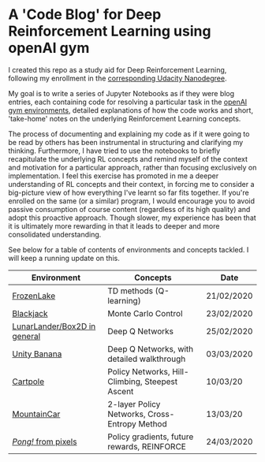 # A 'Code Blog' for Deep Reinforcement Learning using openAI gym
I created this repo as a study aid for Deep Reinforcement Learning, following my enrollment in the [corresponding Udacity Nanodegree](https://www.udacity.com/course/deep-reinforcement-learning-nanodegree--nd893).  

My goal is to write a series of Jupyter Notebooks as if they were blog entries, each containing code for resolving a particular task in the [openAI gym environments](https://gym.openai.com/envs/#classic_control), detailed explanations of how the code works and short, 'take-home' notes on the underlying Reinforcement Learning concepts.  

The process of documenting and explaining my code as if it were going to be read by others has been instrumental in structuring and clarifying my thinking. Furthermore, I have tried to use the notebooks to briefly recapitulate the underlying RL concepts and remind myself of the context and motivation for a particular approach, rather than focusing exclusively on implementation. I feel this exercise has promoted in me a deeper understanding of RL concepts and their context, in forcing me to consider a big-picture view of how everything I've learnt so far fits together. If you're enrolled on the same (or a similar) program, I would encourage you to avoid passive consumption of course content (regardless of its high quality) and adopt this proactive approach. Though slower, my experience has been that it is ultimately more rewarding in that it leads to deeper and more consolidated understanding.  

See below for a table of contents of environments and concepts tackled. I will keep a running update on this.

| Environment        | Concepts                 | Date           |
| -------------      | -------------            |----            |
| [FrozenLake](https://github.com/andrefmsmith/amsRL_openAIgym/blob/master/CodeBlog_FrozenLake.ipynb)         | TD methods (Q-learning)  |21/02/2020      |
| [Blackjack](https://github.com/andrefmsmith/amsRL_openAIgym/blob/master/CodeBlog_Blackjack.ipynb)          | Monte Carlo Control      |23/02/2020      |
| [LunarLander/Box2D in general](https://github.com/andrefmsmith/amsRL_openAIgym/blob/master/DQN/CodeBlog_DQN.ipynb)  | Deep Q Networks          |25/02/2020      |
|[Unity Banana](https://github.com/andrefmsmith/drlnd_NavigationSubmission)| Deep Q Networks, with detailed walkthrough |03/03/2020
|[Cartpole](https://github.com/andrefmsmith/amsRL_openAIgym/blob/master/CodeBlog_Cartpole_Policy.ipynb)| Policy Networks, Hill-Climbing, Steepest Ascent| 10/03/20
|[MountainCar](https://github.com/andrefmsmith/amsRL_openAIgym/blob/master/CodeBlog_CrossEntHC.ipynb)|2-layer Policy Networks, Cross-Entropy Method|13/03/20
|[*Pong!* from pixels](https://github.com/andrefmsmith/amsRL_openAIgym/blob/master/Pong/README.md)|Policy gradients, future rewards, REINFORCE|24/03/2020
